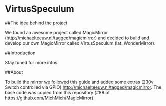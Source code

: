 VirtusSpeculum
==============

##The idea behind the project

We found an awesome project called MagicMirror (http://michaelteeuw.nl/tagged/magicmirror) and decided to build and develop our own MagicMirror called VirtusSpeculum (lat. WonderMirror).

##Introduction

Stay tuned for more infos

##About

To build the mirror we followed this guide and added some extras (230v Switch controlled via GPIO) http://michaelteeuw.nl/tagged/magicmirror. The base code was copied from this repository (#88 of https://github.com/MichMich/MagicMirror)
